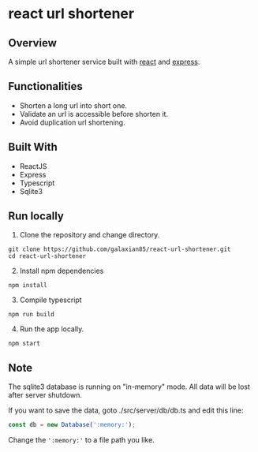 # react url shortener

## Overview

A simple url shortener service built with [react](https://reactjs.org/) and [express](https://expressjs.com/).

## Functionalities

- Shorten a long url into short one.
- Validate an url is accessible before shorten it.
- Avoid duplication url shortening.

## Built With

- ReactJS
- Express
- Typescript
- Sqlite3

## Run locally

1. Clone the repository and change directory.

```
git clone https://github.com/galaxian85/react-url-shortener.git
cd react-url-shortener
```

2. Install npm dependencies

```
npm install
```

3. Compile typescript

```
npm run build
```

4. Run the app locally.

```
npm start
```

## Note

The sqlite3 database is running on "in-memory" mode.
All data will be lost after server shutdown.

If you want to save the data, goto ./src/server/db/db.ts and edit this line:

```javascript
const db = new Database(':memory:');
```

Change the `':memory:'` to a file path you like.
